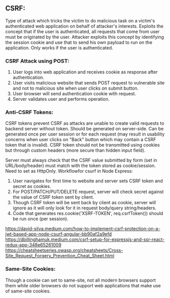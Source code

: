 ## CSRF:
Type of attack which tricks the victim to do malicious task on a victim's authenticated web application on behalf of attacker's interests. Exploits the concept that if the user is authenticated, all requests that come from user must be originated by the user. Attacker exploits this concept by identifying the session cookie and use that to send his own payload to run on the application. Only works if the user is authenticated.

### CSRF Attack using POST:
1. User logs into web application and receives cookie as response after authentication.
2. User visits malicious website that sends POST request to vulnerable site and not to malicious site when user clicks on submit button.
3. User browser will send authentication cookie with request.
4. Server validates user and performs operation.

### Anti-CSRF Tokens:
CSRF tokens prevent CSRF as attacks are unable to create valid requests to backend server without token. Should be generated on server-side. Can be generated once per user session or for each request (may result in usability concerns when user clicks on "Back" button which may contain a CSRF token that is invalid). CSRF token should not be transmitted using cookies but through custom headers (more secure than hidden input field).

Server must always check that the CSRF value submitted by form (set in URL/body/header) must match with the token stored as cookie/session. Need to set as HttpOnly. Workflowfor csurf in Node Express:
1. User navigates for first time to website and server sets CSRF token and secret as cookies.
2. For POST/PATCH/PUT/DELETE request, server will check secret against the value of CSRF token sent by client.
3. Though CSRF token will be sent back by client as cookie, server will ignore as it will only look for it in request body/query string/headers.
4. Code that generates res.cookie('XSRF-TOKEN', req.csrfToken()) should be run once (per session).

https://david-silva.medium.com/how-to-implement-csrf-protection-on-a-jwt-based-app-node-csurf-angular-bb90af2a9efd
https://dbillinghamuk.medium.com/csrf-setup-for-expressjs-and-ssr-react-redux-app-348e65261009
https://cheatsheetseries.owasp.org/cheatsheets/Cross-Site_Request_Forgery_Prevention_Cheat_Sheet.html

### Same-Site Cookies:
Though a cookie can set to same-site, not all modern browsers support them while older browsers do not support web applications that make use of same-site cookies.
